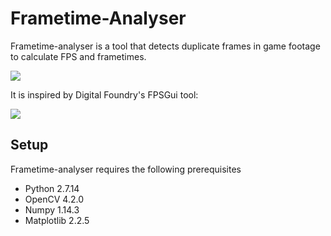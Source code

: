 # Frametime-Analyser
Frametime-analyser is a tool that detects duplicate frames in game footage to calculate FPS and frametimes.

![](/Media/RDR2.gif)

It is inspired by Digital Foundry's FPSGui tool:

[![](/Media/DF.gif)](https://youtu.be/niQfeglwDZ4?t=986)

## Setup

Frametime-analyser requires the following prerequisites

* Python 2.7.14
* OpenCV 4.2.0
* Numpy 1.14.3
* Matplotlib 2.2.5

